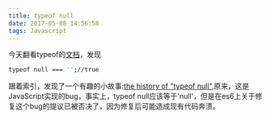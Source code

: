 ```yaml
---
title: typeof null
date: 2017-05-08 14:56:58
tags: Javascript
---
```

今天翻看typeof的[文档](https://developer.mozilla.org/zh-CN/docs/Web/JavaScript/Reference/Operators/typeof)，发现
``` bash
typeof null === '';//true
```
跟着索引，发现了一个有趣的小故事:[the history of "typeof null"](http://2ality.com/2013/10/typeof-null.html),原来，这是JavaScript实现的bug，事实上，typeof null应该等于'null'，但是在es6上关于修复这个bug的提议已被否决了，因为修复后可能造成现有代码奔溃。